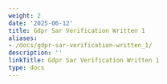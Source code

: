 ```yaml
---
weight: 2
date: '2025-06-12'
title: Gdpr Sar Verification Written 1
aliases:
- /docs/gdpr-sar-verification-written_1/
description: ''
linkTitle: Gdpr Sar Verification Written 1
type: docs
---
```


